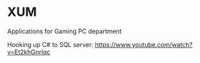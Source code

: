 # XUM
Applications for Gaming PC department

Hooking up C# to SQL server: https://www.youtube.com/watch?v=Et2khGnrIqc